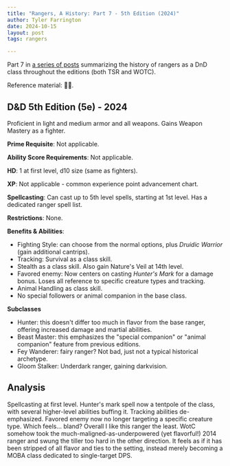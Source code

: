 ```yaml
---
title: "Rangers, A History: Part 7 - 5th Edition (2024)"
author: Tyler Farrington
date: 2024-10-15
layout: post
tags: rangers

---
```


Part 7 in [a series of posts](https://underwaterowlbear.github.io/tag/rangers) summarizing the history of rangers as a DnD class throughout the editions (both TSR and WOTC). 

Reference material: 🏴‍☠️.

## D&D 5th Edition (5e) - 2024

Proficient in light and medium armor and all weapons. Gains Weapon Mastery as a fighter.

**Prime Requisite**: Not applicable.

**Ability Score Requirements**: Not applicable.

**HD**: 1 at first level, d10 size (same as fighters).

**XP**: Not applicable - common experience point advancement chart.

**Spellcasting**: Can cast up to 5th level spells, starting at 1st level. Has a dedicated ranger spell list.

**Restrictions**: None.

**Benefits & Abilities**:

- Fighting Style: can choose from the normal options, plus *Druidic Warrior* (gain additional cantrips).
- Tracking: Survival as a class skill.
- Stealth as a class skill. Also gain Nature's Veil at 14th level.
- Favored enemy: Now centers on casting *Hunter's Mark* for a damage bonus. Loses all reference to specific creature types and tracking.
- Animal Handling as class skill.
- No special followers or animal companion in the base class.

**Subclasses**

- Hunter: this doesn't differ too much in flavor from the base ranger, offering increased damage and martial abilities.
- Beast Master: this emphasizes the "special companion" or "animal companion" feature from previous editions.
- Fey Wanderer: fairy ranger? Not bad, just not a typical historical archetype.
- Gloom Stalker: Underdark ranger, gaining darkvision.

## Analysis

Spellcasting at first level. Hunter's mark spell now a tentpole of the class, with several higher-level abilities buffing it. Tracking abilities de-emphasized. Favored enemy now no longer targeting a specific creature type. Which feels... bland? Overall I like this ranger the least. WotC somehow took the much-maligned-as-underpowered (yet flavorful!) 2014 ranger and swung the tiller too hard in the other direction. It feels as if it has been stripped of all flavor and ties to the setting, instead merely becoming a MOBA class dedicated to single-target DPS.
